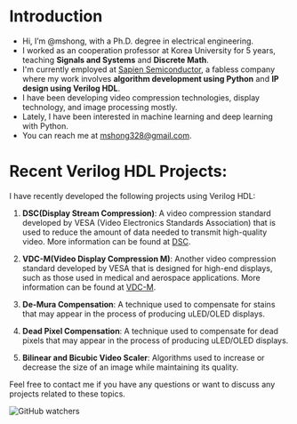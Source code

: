 # Introduction
- Hi, I’m @mshong, with a Ph.D. degree in electrical engineering.
- I worked as an cooperation professor at Korea University for 5 years, teaching **Signals and Systems** and **Discrete Math**.
- I'm currently employed at [Sapien Semiconductor](http://www.sapien-semicon.com), a fabless company where my work involves **algorithm development using Python** and **IP design using Verilog HDL**.
- I have been developing video compression technologies, display technology, and image processing mostly.
- Lately, I have been interested in machine learning and deep learning with Python.
- You can reach me at mshong328@gmail.com.
# Recent Verilog HDL Projects:
I have recently developed the following projects using Verilog HDL:

1. **DSC(Display Stream Compression)**: A video compression standard developed by VESA (Video Electronics Standards Association) that is used to reduce the amount of data needed to transmit high-quality video. More information can be found at [DSC](https://vesa.org/vesa-display-compression-codecs/#tab-dsc).

2. **VDC-M(Video Display Compression M)**: Another video compression standard developed by VESA that is designed for high-end displays, such as those used in medical and aerospace applications. More information can be found at [VDC-M](https://vesa.org/vesa-display-compression-codecs/#tab-vdc-m).

3. **De-Mura Compensation**: A technique used to compensate for stains that may appear in the process of producing uLED/OLED displays.

4. **Dead Pixel Compensation**: A technique used to compensate for dead pixels that may appear in the process of producing uLED/OLED displays.

5. **Bilinear and Bicubic Video Scaler**: Algorithms used to increase or decrease the size of an image while maintaining its quality.

Feel free to contact me if you have any questions or want to discuss any projects related to these topics.

![GitHub watchers](https://img.shields.io/github/watchers/mshong/mshong?style=social)
